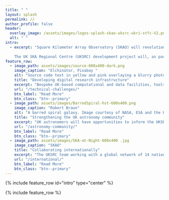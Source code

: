 ```yaml
---
title: " "
layout: splash
permalink: //
author_profile: false
header:
  overlay_image: /assets/images/logos-splash-skao-uksrc-ukri-stfc-V2.png
  alt: " "
intro: 
  - excerpt: "Square Kilometer Array Observatory (SKAO) will revolutionize radio astronomy.   <br>  
   
    The UK SKA Regional Centre (UKSRC) development project will, as part of a global network, enable researchers to explore the early universe."
feature_row:
  - image_path: assets/images/source-600x400-dark.png
    image_caption: "Elchinator, Pixabay "
    alt: "Source code text in yellow and pink overlaying a blurry photo  of computer racks."  
    title: "Developing digital research infrastructure"
    excerpt: "Bespoke UK-based computational and data facilities, tools, and services will contribute to the analysis of 700PB of data generated per year by the SKA telescopes."
    url: "/technical-challenges/"
    btn_label: "Read More"
    btn_class: "btn--primary"
  - image_path: assets/images/BarredSpiral-hst-600x400.png
    image_caption: "Robert Braun"
    alt: "A barred spiral galaxy. Image courtesy of NASA, ESA and the Hubble Heritage Team (STScI/AURA)."
    title: "Strengthening the UK astronomy community"
    excerpt: "UK astronomers will have opportunities to inform the UKSRC's development and to enhance their skills in preparation for the deployment of the SKA telescopes." 
    url: "/astronomy-community/"
    btn_label: "Read More"
    btn_class: "btn--primary"
  - image_path: assets/images/SKA-at-Night-600x400 .jpg
    image_caption: "SKAO"
    title: "Collaborating internationally"
    excerpt: "The UKSRC team working with a global network of 14 nations and the SKA Observatory to develop interoperable functionalities to find, access, manipulate and visualise SKA Data products."     
    url: "/international/"
    btn_label: "Read More"
    btn_class: "btn--primary"
---
```


{% include feature_row id="intro" type="center" %}

{% include feature_row %}
